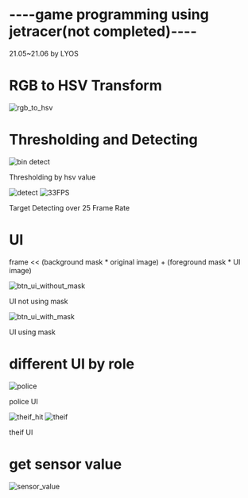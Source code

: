 # ----game programming using jetracer(not completed)----
21.05~21.06 by LYOS

# RGB to HSV Transform
![rgb_to_hsv](https://user-images.githubusercontent.com/80976609/124295068-5eacf200-db93-11eb-8add-810823957499.png)

# Thresholding and Detecting
![bin detect](https://user-images.githubusercontent.com/80976609/124295153-784e3980-db93-11eb-9ebc-220c0ee161ae.png)

Thresholding by hsv value

![detect](https://user-images.githubusercontent.com/80976609/124295250-94ea7180-db93-11eb-8a1b-dd74142750fd.png)
![33FPS](https://user-images.githubusercontent.com/80976609/124295335-b21f4000-db93-11eb-8733-10ca0aae5383.png)

Target Detecting over 25 Frame Rate

# UI
frame << (background mask * original image) + (foreground mask * UI image)

![btn_ui_without_mask](https://user-images.githubusercontent.com/80976609/124295397-c06d5c00-db93-11eb-9993-b4a851cde90f.png)

UI not using mask

![btn_ui_with_mask](https://user-images.githubusercontent.com/80976609/124295431-cbc08780-db93-11eb-8686-a6dda46508ac.png)

UI using mask

# different UI by role
![police](https://user-images.githubusercontent.com/80976609/124295612-00344380-db94-11eb-906c-a7eb28036270.png)

police UI

![theif_hit](https://user-images.githubusercontent.com/80976609/124295649-0f1af600-db94-11eb-92d8-967492e1d690.png)
![theif](https://user-images.githubusercontent.com/80976609/124295655-10e4b980-db94-11eb-90fa-926dde68c31f.png)

theif UI

# get sensor value
![sensor_value](https://user-images.githubusercontent.com/80976609/124295697-1c37e500-db94-11eb-9f0b-c6d95456c896.png)
